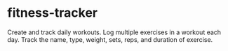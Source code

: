 # fitness-tracker
Create and track daily workouts. Log multiple exercises in a workout each day. Track the name, type, weight, sets, reps, and duration of exercise.

